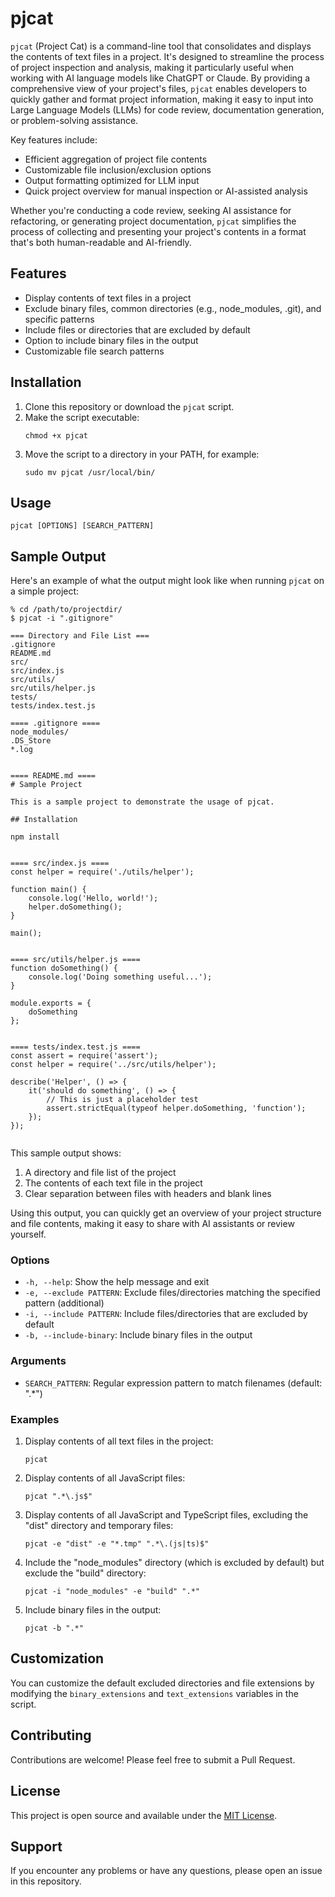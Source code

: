 # pjcat

`pjcat` (Project Cat) is a command-line tool that consolidates and displays the contents of text files in a project. It's designed to streamline the process of project inspection and analysis, making it particularly useful when working with AI language models like ChatGPT or Claude. By providing a comprehensive view of your project's files, `pjcat` enables developers to quickly gather and format project information, making it easy to input into Large Language Models (LLMs) for code review, documentation generation, or problem-solving assistance.

Key features include:
- Efficient aggregation of project file contents
- Customizable file inclusion/exclusion options
- Output formatting optimized for LLM input
- Quick project overview for manual inspection or AI-assisted analysis

Whether you're conducting a code review, seeking AI assistance for refactoring, or generating project documentation, `pjcat` simplifies the process of collecting and presenting your project's contents in a format that's both human-readable and AI-friendly.

## Features

- Display contents of text files in a project
- Exclude binary files, common directories (e.g., node_modules, .git), and specific patterns
- Include files or directories that are excluded by default
- Option to include binary files in the output
- Customizable file search patterns

## Installation

1. Clone this repository or download the `pjcat` script.
2. Make the script executable:
   ```
   chmod +x pjcat
   ```
3. Move the script to a directory in your PATH, for example:
   ```
   sudo mv pjcat /usr/local/bin/
   ```

## Usage

```
pjcat [OPTIONS] [SEARCH_PATTERN]
```

## Sample Output

Here's an example of what the output might look like when running `pjcat` on a simple project:

```
% cd /path/to/projectdir/
$ pjcat -i ".gitignore"

=== Directory and File List ===
.gitignore
README.md
src/
src/index.js
src/utils/
src/utils/helper.js
tests/
tests/index.test.js

==== .gitignore ====
node_modules/
.DS_Store
*.log


==== README.md ====
# Sample Project

This is a sample project to demonstrate the usage of pjcat.

## Installation

npm install


==== src/index.js ====
const helper = require('./utils/helper');

function main() {
    console.log('Hello, world!');
    helper.doSomething();
}

main();


==== src/utils/helper.js ====
function doSomething() {
    console.log('Doing something useful...');
}

module.exports = {
    doSomething
};


==== tests/index.test.js ====
const assert = require('assert');
const helper = require('../src/utils/helper');

describe('Helper', () => {
    it('should do something', () => {
        // This is just a placeholder test
        assert.strictEqual(typeof helper.doSomething, 'function');
    });
});


```

This sample output shows:
1. A directory and file list of the project
2. The contents of each text file in the project
3. Clear separation between files with headers and blank lines

Using this output, you can quickly get an overview of your project structure and file contents, making it easy to share with AI assistants or review yourself.


### Options

- `-h, --help`: Show the help message and exit
- `-e, --exclude PATTERN`: Exclude files/directories matching the specified pattern (additional)
- `-i, --include PATTERN`: Include files/directories that are excluded by default
- `-b, --include-binary`: Include binary files in the output

### Arguments

- `SEARCH_PATTERN`: Regular expression pattern to match filenames (default: ".*")

### Examples

1. Display contents of all text files in the project:
   ```
   pjcat
   ```

2. Display contents of all JavaScript files:
   ```
   pjcat ".*\.js$"
   ```

3. Display contents of all JavaScript and TypeScript files, excluding the "dist" directory and temporary files:
   ```
   pjcat -e "dist" -e "*.tmp" ".*\.(js|ts)$"
   ```

4. Include the "node_modules" directory (which is excluded by default) but exclude the "build" directory:
   ```
   pjcat -i "node_modules" -e "build" ".*"
   ```

5. Include binary files in the output:
   ```
   pjcat -b ".*"
   ```

## Customization

You can customize the default excluded directories and file extensions by modifying the `binary_extensions` and `text_extensions` variables in the script.

## Contributing

Contributions are welcome! Please feel free to submit a Pull Request.

## License

This project is open source and available under the [MIT License](LICENSE).

## Support

If you encounter any problems or have any questions, please open an issue in this repository.